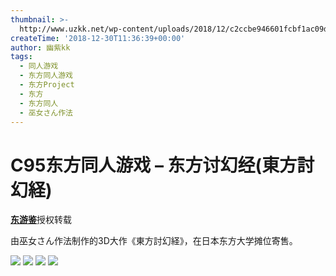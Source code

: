 ```yaml
---
thumbnail: >-
  http://www.uzkk.net/wp-content/uploads/2018/12/c2ccbe946601fcbf1ac09d1ad7c43d3f6c6b8070-825x510.jpg
createTime: '2018-12-30T11:36:39+00:00'
author: 幽紫kk
tags:
  - 同人游戏
  - 东方同人游戏
  - 东方Project
  - 东方
  - 东方同人
  - 巫女さん作法
---
```


# C95东方同人游戏 – 东方讨幻经(東方討幻経)

[**东游鉴**](https://space.bilibili.com/364812769)授权转载

由巫女さん作法制作的3D大作《東方討幻経》，在日本东方大学摊位寄售。

![](http://www.uzkk.net/wp-content/uploads/2018/12/c2ccbe946601fcbf1ac09d1ad7c43d3f6c6b8070-1024x576.jpg) ![](http://www.uzkk.net/wp-content/uploads/2018/12/d917ed64dc7db780fe7bcf93207649ad0dc5247a-678x1024.jpg) ![](http://www.uzkk.net/wp-content/uploads/2018/12/ab987e62e950c852c8ab650f9ca170b792610d2f-727x1024.jpg) ![](http://www.uzkk.net/wp-content/uploads/2018/12/fe08a77cd77e8c464eda3a86d8f3d394fbefa944-1024x576.jpg)
